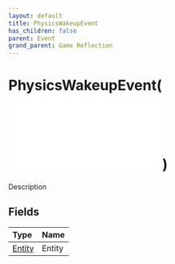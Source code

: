 ```yaml
---
layout: default
title: PhysicsWakeupEvent
has_children: false
parent: Event
grand_parent: Game Reflection
---
```

# PhysicsWakeupEvent( ![ EntityEventBase ](/game-reflection/events/entity_event_base.md) )
Description 

## Fields
| Type | Name |
|:-------------|:--------------|
| [Entity](/game-reflection/classes/entity.md) | Entity |
